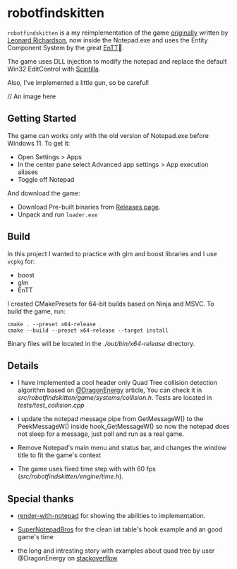# robotfindskitten

`robotfindskitten` is a my reimplementation of the game [originally](https://github.com/robotfindskitten/robotfindskitten) written by
[Leonard Richardson](https://www.crummy.com/software/robotfindskitten/), now
inside the Notepad.exe and uses the Entity Component System by the great [EnTT]🚀.

The game uses DLL injection to modify the notepad and replace the default Win32 EditControl with [Scintilla]. 

Also, I've implemented a little gun, so be careful!

// An image here


[Scintilla]: https://www.scintilla.org
[EnTT]:  https://github.com/skypjack/entt


## Getting Started

The game can works only with the old version of Notepad.exe before Windows 11. To get it:
- Open Settings > Apps
- In the center pane select Advanced app settings > App execution aliases
- Toggle off Notepad

And download the game:
- Download Pre-built binaries from [Releases page](https://github.com/autogalkin/robotfindskitten/releases).
- Unpack and run `loader.exe`

## Build

In this project I wanted to practice with glm and boost libraries and I use
`vcpkg` for:
- boost
- glm
- EnTT

I created CMakePresets for 64-bit builds based on Ninja and MSVC. To build the game, run:

```
cmake . --preset x64-release
cmake --build --preset x64-release --target install
```
Binary files will be located in the *./out/bin/x64-release* directory.


## Details

- I have implemented a cool header only Quad Tree collision detection algorithm based on
[@DragonEnergy] article, You can check it in
*src/robotfindskitten/game/systems/collision.h*. Tests are located in
*tests/test_collision.cpp*
- I update the notepad message pipe from GetMessageW() to the PeekMessageW() inside
  hook_GetMessageW() so now the notepad does not sleep for a message, just poll and run
  as a real game.

- Remove Notepad's main menu and status bar, and changes the window title to fit the game's context

- The game uses fixed time step with with 60 fps (*src/robotfindskitten/engine/time.h*).

[@DragonEnergy]: https://stackoverflow.com/questions/41946007/efficient-and-well-explained-implementation-of-a-quadtree-for-2d-collision-det

## Special thanks

- [render-with-notepad](https://github.com/khalladay/render-with-notepad) for
  showing the abilities to implementation.

- [SuperNotepadBros](https://github.com/branw/SuperNotepadBros) for the clean iat table's hook example and an good game's time

- the long and intresting story with examples about quad tree by user @DragonEnergy on [stackoverflow](https://stackoverflow.com/questions/41946007/efficient-and-well-explained-implementation-of-a-quadtree-for-2d-collision-det)


